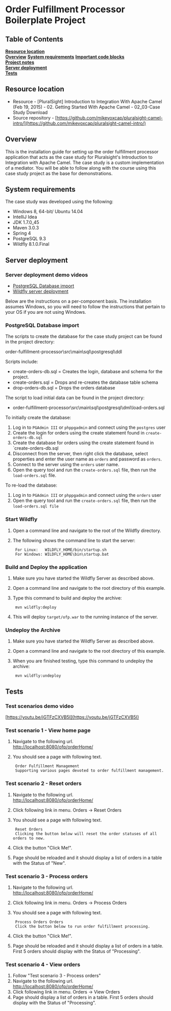 # Order Fulfillment Processor Boilerplate Project

## Table of Contents
**[Resource location](#resource-location)**  
**[Overview](#overview)**
**[System requirements](#system-requirements)**
**[Important code blocks](#important-code-blocks)**  
**[Project notes](#project-notes)**  
**[Server deployment](#server-deployment)**  
**[Tests](#tests)**  

## Resource location
- Resource - [PluralSight] Introduction to Integration With Apache Camel (Feb 19, 2015) - 02. Getting Started With Apache Camel - 02_03-Case Study Download
- Source repository - [https://github.com/mikevoxcap/pluralsight-camel-intro/](https://github.com/mikevoxcap/pluralsight-camel-intro/)

## Overview
This is the installation guide for setting up the order fulfillment processor application that acts as the case study for Pluralsight's Introduction to Integration with Apache Camel. The case study is a custom implementation of a mediator. You will be able to follow along with the course using this case study project as the base for demonstrations.

## System requirements

The case study was developed using the following:

- Windows 8, 64-bit/ Ubuntu 14.04
- IntelliJ Idea
- JDK 1.7.0_45
- Maven 3.0.3
- Spring 4
- PostgreSQL 9.3
- Wildfly 8.1.0.Final

## Server deployment

### Server deployment demo videos

- [PostgreSQL Database import](https://youtu.be/g3bOEUc01_o)
- [Wildfly server deployment](https://www.youtube.com/watch?v=K-SMhqBenIc)

Below are the instructions on a per-component basis. The installation assumes Windows, so you will need to follow the instructions that pertain to your OS if you are not using Windows.

### PostgreSQL Database import

The scripts to create the database for the case study project can be found in the project directory:

   order-fulfillment-processor\src\main\sql\postgresql\ddl

Scripts include:

- create-orders-db.sql = Creates the login, database and schema for the project.
- create-orders.sql = Drops and re-creates the database table schema
- drop-orders-db.sql = Drops the orders database

The script to load initial data can be found in the project directory:

- order-fulfillment-processor\src\main\sql\postgresql\dml\load-orders.sql
	
To initially create the database:

1. Log in to `PGAdmin III` or `phppgadmin` and connect using the `postgres` user
2. Create the login for orders using the create statement found in `create-orders-db.sql`
3. Create the database for orders using the create statement found in `create-orders-db.sql
4. Disconnect from the server, then right click the database, select properties and enter the user name as `orders` and password as `orders`.
5. Connect to the server using the `orders` user name. 
6. Open the query tool and run the `create-orders.sql` file, then run the `load-orders.sql` file.

To re-load the database:

1. Log in to `PGAdmin III` or `phppgadmin` and connect using the `orders` user
2. Open the query tool and run the `create-orders.sql` file, then run the `load-orders.sql file`

### Start Wildfly
1. Open a command line and navigate to the root of the Wildfly directory.
2. The following shows the command line to start the server:

        For Linux:   WILDFLY_HOME/bin/startup.sh
        For Windows: WILDFLY_HOME\bin\startup.bat

### Build and Deploy the application
1. Make sure you have started the Wildfly Server as described above.
2. Open a command line and navigate to the root directory of this example.
3. Type this command to build and deploy the archive:

        mvn wildfly:deploy  

4. This will deploy `target/ofp.war` to the running instance of the server.

### Undeploy the Archive
1. Make sure you have started the Wildfly Server as described above.
2. Open a command line and navigate to the root directory of this example.
3. When you are finished testing, type this command to undeploy the archive:

        mvn wildfly:undeploy

## Tests

### Test scenarios demo video

[https://youtu.be/jGTFzCXVB5I](https://youtu.be/jGTFzCXVB5I)

### Test scenario 1 - View home page

1. Navigate to the following url.       
<http://localhost:8080/ofp/orderHome/>
2. You should see a page with following text.

		Order Fulfillment Management
		Supporting various pages devoted to order fulfillment management.

### Test scenario 2 - Reset orders

1. Navigate to the following url.       
<http://localhost:8080/ofp/orderHome/>
2. Click following link in menu. Orders -> Reset Orders
3. You should see a page with following text.

		Reset Orders
		Clicking the button below will reset the order statuses of all orders to new.
4. Click the button "Click Me!".
5. Page should be reloaded and it should display a list of orders in a table with the Status of "New".

### Test scenario 3 - Process orders

1. Navigate to the following url.       
<http://localhost:8080/ofp/orderHome/>
2. Click following link in menu. Orders -> Process Orders
3. You should see a page with following text.

		Process Orders Orders
		Click the button below to run order fulfillment processing.
4. Click the button "Click Me!".
5. Page should be reloaded and it should display a list of orders in a table. First 5 orders should display with the Status of "Processing".


### Test scenario 4 - View orders

1. Follow "Test scenario 3 - Process orders"
1. Navigate to the following url.       
<http://localhost:8080/ofp/orderHome/>
2. Click following link in menu. Orders -> View Orders
5. Page should display a list of orders in a table. First 5 orders should display with the Status of "Processing".